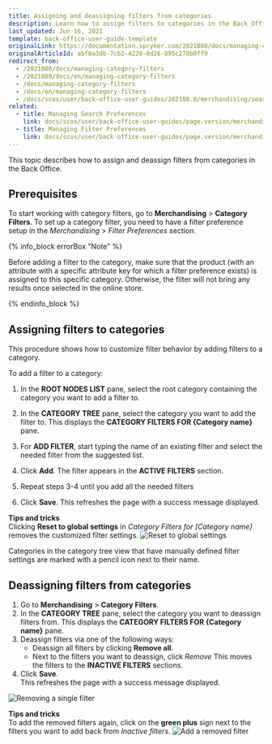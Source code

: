 ```yaml
---
title: Assigning and deassigning filters from categories
description: Learn how to assign filters to categories in the Back Office
last_updated: Jun 16, 2021
template: back-office-user-guide-template
originalLink: https://documentation.spryker.com/2021080/docs/managing-category-filters
originalArticleId: abf8a3db-7cb2-4220-8d26-995c270b0ff9
redirect_from:
  - /2021080/docs/managing-category-filters
  - /2021080/docs/en/managing-category-filters
  - /docs/managing-category-filters
  - /docs/en/managing-category-filters
  - /docs/scos/user/back-office-user-guides/202108.0/merchandising/search-and-filters/managing-category-filters.html
related:
  - title: Managing Search Preferences
    link: docs/scos/user/back-office-user-guides/page.version/merchandising/search-and-filters/managing-search-preferences.html
  - title: Managing Filter Preferences
    link: docs/scos/user/back-office-user-guides/page.version/merchandising/search-and-filters/managing-filter-preferences.html
---
```


This topic describes how to assign and deassign filters from categories in the Back Office.

## Prerequisites

To start working with category filters, go to **Merchandising** > **Category Filters**.
To set up a category filter, you need to have a filter preference setup in the *Merchandising* > *Filter Preferences* section.

{% info_block errorBox "Note" %}

Before adding a filter to the category, make sure that the product (with an attribute with a specific attribute key for which a filter preference exists) is assigned to this specific category. Otherwise, the filter will not bring any results once selected in the online store.

{% endinfo_block %}

## Assigning filters to categories

This procedure shows how to customize filter behavior by adding filters to a category.

To add a filter to a category:
1. In the **ROOT NODES LIST** pane, select the root category containing the category you want to add a filter to.

2. In the **CATEGORY TREE** pane, select the category you want to add the filter to.
    This displays the **CATEGORY FILTERS FOR {Category name}** pane.

3. For **ADD FILTER**, start typing the name of an existing filter and select the needed filter from the suggested list.
4. Click **Add**.
    The filter appears in the **ACTIVE FILTERS** section.
5. Repeat steps 3-4 until you add all the needed filters
6. Click **Save**.
    This refreshes the page with a success message displayed.

**Tips and tricks**
<br>Clicking **Reset to global settings** in *Category Filters for [Category name]* removes the customized filter settings.
![Reset to global settings](https://spryker.s3.eu-central-1.amazonaws.com/docs/User+Guides/Back+Office+User+Guides/Search+and+Filters/Managing+Category+Filters/reset-to-global-settings.png)

Categories in the category tree view that have manually defined filter settings are marked with a pencil icon next to their name.

## Deassigning filters from categories

1. Go to **Merchandising** > **Category Filters**.
2. In the **CATEGORY TREE** pane, select the category you want to deassign filters from.
    This displays the **CATEGORY FILTERS FOR {Category name}** pane.    
3. Deassign filters via one of the following ways:
    * Deassign all filters by clicking **Remove all**.
    * Next to the filters you want to deassign, click *Remove*
        This moves the filters to the **INACTIVE FILTERS** sections.
4. Click **Save**.    
    This refreshes the page with a success message displayed.    


![Removing a single filter](https://spryker.s3.eu-central-1.amazonaws.com/docs/User+Guides/Back+Office+User+Guides/Search+and+Filters/Managing+Category+Filters/remove-single-filter.gif)

**Tips and tricks**
<br>To add the removed filters again, click on the **green plus** sign next to the filters you want to add back from *Inactive filters*.
![Add a removed filter](https://spryker.s3.eu-central-1.amazonaws.com/docs/User+Guides/Back+Office+User+Guides/Search+and+Filters/Managing+Category+Filters/add-removed-filter.gif)
